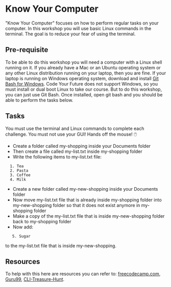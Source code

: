 # Know Your Computer

"Know Your Computer" focuses on how to perform regular tasks on your computer. In this workshop you will use basic Linux commands in the terminal. The goal is to reduce your fear of using the terminal. 

## Pre-requisite
To be able to do this workshop you will need a computer with a Linux shell running on it. If you already have a Mac or an Ubuntu operating system or any other Linux distribution running on your laptop, then you are fine. If your laptop is running on Windows operating system, download and install [Git Bash for Windows](https://git-scm.com/downloads).
Code Your Future does not support Windows, so you must install or dual boot Linux to take our course. But to do this workshop, you can just use Git Bash.
Once installed, open git bash and you should be able to perform the tasks below. 

## Tasks
You must use the terminal and Linux commands to complete each challenge. You must not use your GUI! Hands off the mouse! 🖱️ 

 - Create a folder called my-shopping inside your Documents folder
 - Then create a file called my-list.txt inside my-shopping folder
 - Write the following items to my-list.txt file:
 ```
   1. Tea
   2. Pasta
   3. Coffee
   4. Milk
 ```
- Create a new folder called my-new-shopping inside your Documents folder
- Now move my-list.txt file that is already inside my-shopping folder into my-new-shopping folder so that it does not exist anymore in my-shopping folder
- Make a copy of the my-list.txt file that is inside my-new-shopping folder back to my-shopping folder
- Now add:
```
   5. Sugar 
```
to the my-list.txt file that is inside my-new-shopping.
## Resources
To help with this here are resources you can refer to:
[freecodecamp.com](https://www.freecodecamp.org/news/the-linux-commands-handbook/),
[Guru99](https://www.guru99.com/linux-commands-cheat-sheet.html),
[CLI-Treasure-Hunt](https://github.com/CodeYourFuture/CLI-Treasure-Hunt).
